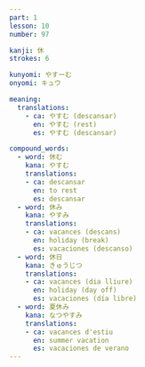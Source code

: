 ```yaml
---
part: 1
lesson: 10
number: 97

kanji: 休
strokes: 6

kunyomi: やすーむ
onyomi: キュウ

meaning:
  translations:
    - ca: やすむ (descansar)
      en: やすむ (rest)
      es: やすむ (descansar)

compound_words:
  - word: 休む
    kana: やすむ
    translations:
    - ca: descansar
      en: to rest
      es: descansar
  - word: 休み
    kana: やすみ
    translations:
    - ca: vacances (descans)
      en: holiday (break)
      es: vacaciones (descanso)
  - word: 休日
    kana: きゅうじつ
    translations:
    - ca: vacances (dia lliure)
      en: holiday (day off)
      es: vacaciones (día libre)
  - word: 夏休み
    kana: なつやすみ
    translations:
    - ca: vacances d'estiu
      en: summer vacation
      es: vacaciones de verano
---
```

